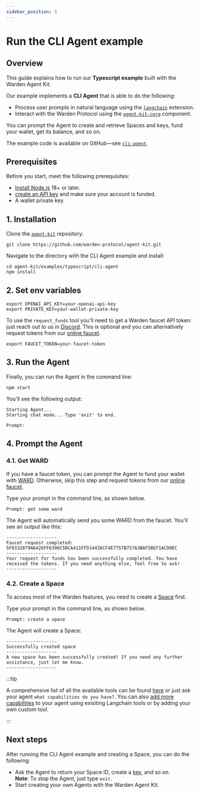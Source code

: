 ```yaml
---
sidebar_position: 5
---
```


# Run the CLI Agent example

## Overview

This guide explains how to run our **Typescript example** built with the Warden Agent Kit.

Our example implements a **CLI Agent** that is able to do the following:

-   Process user prompts in natural language using the [`langchain`](https://github.com/warden-protocol/agent-kit/blob/main/langchain/warden/README.md) extension.
-   Interact with the Warden Protocol using the [`agent-kit-core`](https://github.com/warden-protocol/agent-kit/tree/main/agent-kit-core) component.

You can prompt the Agent to create and retrieve Spaces and keys, fund your wallet, get its balance, and so on.

The example code is available on GitHub—see [`cli-agent`](https://github.com/warden-protocol/agent-kit/blob/main/examples/typescript/cli-agent/README.md).

## Prerequisites

Before you start, meet the following prerequisites:

-   [Install Node.js](https://nodejs.org/en/download) 18+ or later.
-   [create an API key](https://platform.openai.com/docs/quickstart#create-and-export-an-api-key) and make sure your account is funded.
-   A wallet private key.

## 1. Installation

Clone the [`agent-kit`](https://github.com/warden-protocol/agent-kit) repository:

```
git clone https://github.com/warden-protocol/agent-kit.git
```

Navigate to the directory with the CLI Agent example and install:

```
cd agent-kit/examples/typescript/cli-agent
npm install
```

## 2. Set env variables

```
export OPENAI_API_KEY=your-openai-api-key
export PRIVATE_KEY=your-wallet-private-key
```

To use the `request_funds` tool you'll need to get a Warden faucet API token: just reach out to us in [Discord](https://discord.com/invite/wardenprotocol). This is optional and you can alternatively request tokens from our [online faucet](https://faucet.devnet.wardenprotocol.org/).

```
export FAUCET_TOKEN=your-faucet-token
```

## 3. Run the Agent

Finally, you can run the Agent in the command line:

```
npm start
```

You'll see the following output:

```
Starting Agent...
Starting chat mode... Type 'exit' to end.

Prompt:
```

## 4. Prompt the Agent

### 4.1. Get WARD

If you have a faucet token, you can prompt the Agent to fund your wallet with [WARD](/tokens/ward-token/ward). Otherwise, skip this step and request tokens from our [online faucet](https://faucet.devnet.wardenprotocol.org/).

Type your prompt in the command line, as shown below.

```
Prompt: get some ward
```

The Agent will automatically send you some WARD from the faucet. You'll see an output like this:

```
-------------------
Faucet request completed: 5F0332879A6426FF6396C5BCA411FFD14426CF4E7757B757A3BAF5BEF1ACD0EC
-------------------
Your request for funds has been successfully completed. You have received the tokens. If you need anything else, feel free to ask!
-------------------
```

### 4.2. Create a Space

To access most of the Warden features, you need to create a [Space](/learn/glossary#space) first.

Type your prompt in the command line, as shown below.

```
Prompt: create a space
```

The Agent will create a Space:

```
-------------------
Successfully created space
-------------------
A new space has been successfully created! If you need any further assistance, just let me know.
-------------------
```

:::tip

A comprehensive list of all the available tools can be found [here](/build-an-agent/warden-agent-kit/agent-actions) or just ask your agent `what capabilities do you have?`. You can also [add more capabilities](/build-an-agent/warden-agent-kit/add-agent-capabilities) to your agent using exisiting Langchain tools or by adding your own custom tool.

:::

## Next steps

After running the CLI Agent example and creating a Space, you can do the following:

-   Ask the Agent to return your Space ID, create a [key](/learn/glossary#key), and so on.  
    **Note**: To stop the Agent, just type `exit`.
-   Start creating your own Agents with the Warden Agent Kit.
